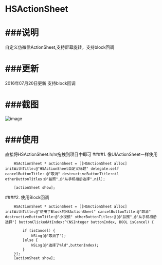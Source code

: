 # HSActionSheet 


###说明
================
自定义仿微信ActionSheet,支持屏幕旋转，支持block回调

###更新
================
2016年07月20日更新 支持block回调 

###截图
================
![image](https://raw.githubusercontent.com/cnthinkcode/HSActionSheet/master/screenshot.png)

###使用
================
直接将HSActionSheet.h/m拖拽到项目中即可
####1. 像UIActionSheet一样使用
```objc
    HSActionSheet * actionSheet = [[HSActionSheet alloc] initWithTitle:@"HSActionSheet自定义标题" delegate:self cancelButtonTitle: @"取消" destructiveButtonTitle:nil otherButtonTitles:@"拍照",@"从手机相册选择",nil];
    
    [actionSheet show];
```

####2. 使用Block回调
```objc
    HSActionSheet * actionSheet = [[HSActionSheet alloc] initWithTitle:@"使用了Block的HSActionSheet" cancelButtonTitle:@"取消" destructiveButtonTitle:@"小视频" otherButtonTitles:@[@"拍照",@"从手机相册选择"] buttonClickedAtIndex:^(NSInteger buttonIndex, BOOL isCancel) {
        
        if (isCancel) {
            NSLog(@"取消了");
        }else {
            NSLog(@"选择了%ld",buttonIndex);
        }
    }];
    [actionSheet show];
```
